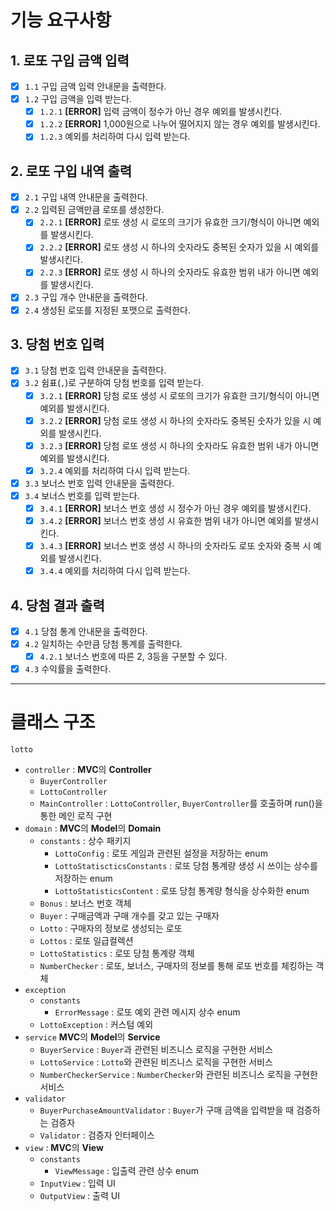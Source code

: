 # 기능 요구사항

## 1. 로또 구입 금액 입력
- [x] `1.1` 구입 금액 입력 안내문을 출력한다.
- [x] `1.2` 구입 금액을 입력 받는다.
  - [x] `1.2.1` **[ERROR]** 입력 금액이 정수가 아닌 경우 예외를 발생시킨다. 
  - [x] `1.2.2` **[ERROR]** 1,000원으로 나누어 떨어지지 않는 경우 예외를 발생시킨다.
  - [x] `1.2.3` 예외를 처리하여 다시 입력 받는다.

## 2. 로또 구입 내역 출력
- [x] `2.1` 구입 내역 안내문을 출력한다.
- [x] `2.2` 입력된 금액만큼 로또를 생성한다.
  - [x] `2.2.1` **[ERROR]** 로또 생성 시 로또의 크기가 유효한 크기/형식이 아니면 예외를 발생시킨다.
  - [x] `2.2.2` **[ERROR]** 로또 생성 시 하나의 숫자라도 중복된 숫자가 있을 시 예외를 발생시킨다.
  - [x] `2.2.3` **[ERROR]** 로또 생성 시 하나의 숫자라도 유효한 범위 내가 아니면 예외를 발생시킨다.
- [x] `2.3` 구입 개수 안내문을 출력한다. 
- [x] `2.4` 생성된 로또를 지정된 포맷으로 출력한다.

## 3. 당첨 번호 입력
- [x] `3.1` 당첨 번호 입력 안내문을 출력한다.
- [x] `3.2` 쉼표(`,`)로 구분하여 당첨 번호를 입력 받는다.
  - [x] `3.2.1` **[ERROR]** 당첨 로또 생성 시 로또의 크기가 유효한 크기/형식이 아니면 예외를 발생시킨다. 
  - [x] `3.2.2` **[ERROR]** 당첨 로또 생성 시 하나의 숫자라도 중복된 숫자가 있을 시 예외를 발생시킨다.
  - [x] `3.2.3` **[ERROR]** 당첨 로또 생성 시 하나의 숫자라도 유효한 범위 내가 아니면 예외를 발생시킨다.
  - [x] `3.2.4` 예외를 처리하여 다시 입력 받는다.
- [x] `3.3` 보너스 번호 입력 안내문을 출력한다.
- [x] `3.4` 보너스 번호를 입력 받는다.
  - [x] `3.4.1` **[ERROR]** 보너스 번호 생성 시 정수가 아닌 경우 예외를 발생시킨다.
  - [x] `3.4.2` **[ERROR]** 보너스 번호 생성 시 유효한 범위 내가 아니면 예외를 발생시킨다.
  - [x] `3.4.3` **[ERROR]** 보너스 번호 생성 시 하나의 숫자라도 로또 숫자와 중복 시 예외를 발생시킨다.
  - [x] `3.4.4` 예외를 처리하여 다시 입력 받는다.

## 4. 당첨 결과 출력
- [x] `4.1` 당첨 통계 안내문을 출력한다.
- [x] `4.2` 일치하는 수만큼 당첨 통계를 출력한다.
  - [x] `4.2.1` 보너스 번호에 따른 2, 3등을 구분할 수 있다. 
- [x] `4.3` 수익률을 출력한다.

---
# 클래스 구조

`lotto`
- `controller` : **MVC**의 **Controller**
  - `BuyerController`
  - `LottoController`
  - `MainController` : `LottoController`, `BuyerController`를 호출하며 run()을 통한 메인 로직 구현 
- `domain` : **MVC**의 **Model**의 **Domain**
  - `constants` : 상수 패키지
    - `LottoConfig` : 로또 게임과 관련된 설정을 저장하는 enum
    - `LottoStatiscticsConstants` : 로또 당첨 통계량 생성 시 쓰이는 상수를 저장하는 enum
    - `LottoStatisticsContent` : 로또 당첨 통계량 형식을 상수화한 enum
  - `Bonus` : 보너스 번호 객체
  - `Buyer` : 구매금액과 구매 개수를 갖고 있는 구매자
  - `Lotto` : 구매자의 정보로 생성되는 로또
  - `Lottos` : 로또 일급컬렉션
  - `LottoStatistics` : 로또 당첨 통계량 객체
  - `NumberChecker` : 로또, 보너스, 구매자의 정보를 통해 로또 번호를 체킹하는 객체
- `exception`
  - `constants` 
    - `ErrorMessage` : 로또 예외 관련 메시지 상수 enum
  - `LottoException` : 커스텀 예외
- `service` **MVC**의 **Model**의 **Service**
  - `BuyerService` : `Buyer`과 관련된 비즈니스 로직을 구현한 서비스
  - `LottoService` : `Lotto`와 관련된 비즈니스 로직을 구현한 서비스 
  - `NumberCheckerService` : `NumberChecker`와 관련된 비즈니스 로직을 구현한 서비스
- `validator`
  - `BuyerPurchaseAmountValidator` : `Buyer`가 구매 금액을 입력받을 때 검증하는 검증자
  - `Validator` : 검증자 인터페이스
- `view` : **MVC**의 **View**
  - `constants`
    - `ViewMessage` : 입출력 관련 상수 enum
  - `InputView` : 입력 UI
  - `OutputView` : 출력 UI